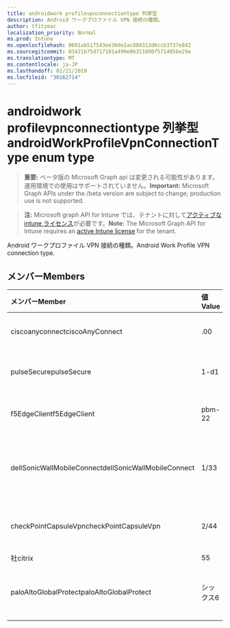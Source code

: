 ```yaml
---
title: androidwork profilevpnconnectiontype 列挙型
description: Android ワークプロファイル VPN 接続の種類。
author: tfitzmac
localization_priority: Normal
ms.prod: Intune
ms.openlocfilehash: 0601ab517543ee30de2ac884313d6ccb3737e842
ms.sourcegitcommit: 03421b75d717101a499e0b311890f5714056e29e
ms.translationtype: MT
ms.contentlocale: ja-JP
ms.lasthandoff: 02/21/2019
ms.locfileid: "30162714"
---
```

# <a name="androidworkprofilevpnconnectiontype-enum-type"></a><span data-ttu-id="0a669-103">androidwork profilevpnconnectiontype 列挙型</span><span class="sxs-lookup"><span data-stu-id="0a669-103">androidWorkProfileVpnConnectionType enum type</span></span>

> <span data-ttu-id="0a669-104">**重要:** ベータ版の Microsoft Graph api は変更される可能性があります。運用環境での使用はサポートされていません。</span><span class="sxs-lookup"><span data-stu-id="0a669-104">**Important:** Microsoft Graph APIs under the /beta version are subject to change; production use is not supported.</span></span>

> <span data-ttu-id="0a669-105">**注:** Microsoft graph API for Intune では、テナントに対して[アクティブな intune ライセンス](https://go.microsoft.com/fwlink/?linkid=839381)が必要です。</span><span class="sxs-lookup"><span data-stu-id="0a669-105">**Note:** The Microsoft Graph API for Intune requires an [active Intune license](https://go.microsoft.com/fwlink/?linkid=839381) for the tenant.</span></span>

<span data-ttu-id="0a669-106">Android ワークプロファイル VPN 接続の種類。</span><span class="sxs-lookup"><span data-stu-id="0a669-106">Android Work Profile VPN connection type.</span></span>

## <a name="members"></a><span data-ttu-id="0a669-107">メンバー</span><span class="sxs-lookup"><span data-stu-id="0a669-107">Members</span></span>
|<span data-ttu-id="0a669-108">メンバー</span><span class="sxs-lookup"><span data-stu-id="0a669-108">Member</span></span>|<span data-ttu-id="0a669-109">値</span><span class="sxs-lookup"><span data-stu-id="0a669-109">Value</span></span>|<span data-ttu-id="0a669-110">説明</span><span class="sxs-lookup"><span data-stu-id="0a669-110">Description</span></span>|
|:---|:---|:---|
|<span data-ttu-id="0a669-111">ciscoanyconnect</span><span class="sxs-lookup"><span data-stu-id="0a669-111">ciscoAnyConnect</span></span>|<span data-ttu-id="0a669-112">.0</span><span class="sxs-lookup"><span data-stu-id="0a669-112">0</span></span>|<span data-ttu-id="0a669-113">Cisco anyconnect。</span><span class="sxs-lookup"><span data-stu-id="0a669-113">Cisco AnyConnect.</span></span>|
|<span data-ttu-id="0a669-114">pulseSecure</span><span class="sxs-lookup"><span data-stu-id="0a669-114">pulseSecure</span></span>|<span data-ttu-id="0a669-115">1-d</span><span class="sxs-lookup"><span data-stu-id="0a669-115">1</span></span>|<span data-ttu-id="0a669-116">パルスがセキュリティで保護されています。</span><span class="sxs-lookup"><span data-stu-id="0a669-116">Pulse Secure.</span></span>|
|<span data-ttu-id="0a669-117">f5EdgeClient</span><span class="sxs-lookup"><span data-stu-id="0a669-117">f5EdgeClient</span></span>|<span data-ttu-id="0a669-118">pbm-2</span><span class="sxs-lookup"><span data-stu-id="0a669-118">2</span></span>|<span data-ttu-id="0a669-119">F5 キーを押したエッジクライアント。</span><span class="sxs-lookup"><span data-stu-id="0a669-119">F5 Edge Client.</span></span>|
|<span data-ttu-id="0a669-120">dellSonicWallMobileConnect</span><span class="sxs-lookup"><span data-stu-id="0a669-120">dellSonicWallMobileConnect</span></span>|<span data-ttu-id="0a669-121">1/3</span><span class="sxs-lookup"><span data-stu-id="0a669-121">3</span></span>|<span data-ttu-id="0a669-122">Dell SonicWALL モバイル接続。</span><span class="sxs-lookup"><span data-stu-id="0a669-122">Dell SonicWALL Mobile Connection.</span></span>|
|<span data-ttu-id="0a669-123">checkPointCapsuleVpn</span><span class="sxs-lookup"><span data-stu-id="0a669-123">checkPointCapsuleVpn</span></span>|<span data-ttu-id="0a669-124">2/4</span><span class="sxs-lookup"><span data-stu-id="0a669-124">4</span></span>|<span data-ttu-id="0a669-125">[カプセル接続] VPN をチェックします。</span><span class="sxs-lookup"><span data-stu-id="0a669-125">Check Point Capsule VPN.</span></span>|
|<span data-ttu-id="0a669-126">社</span><span class="sxs-lookup"><span data-stu-id="0a669-126">citrix</span></span>|<span data-ttu-id="0a669-127">5</span><span class="sxs-lookup"><span data-stu-id="0a669-127">5</span></span>|<span data-ttu-id="0a669-128">社</span><span class="sxs-lookup"><span data-stu-id="0a669-128">Citrix</span></span>|
|<span data-ttu-id="0a669-129">paloAltoGlobalProtect</span><span class="sxs-lookup"><span data-stu-id="0a669-129">paloAltoGlobalProtect</span></span>|<span data-ttu-id="0a669-130">シックス</span><span class="sxs-lookup"><span data-stu-id="0a669-130">6</span></span>|<span data-ttu-id="0a669-131">Palo Alto Networks globalprotect。</span><span class="sxs-lookup"><span data-stu-id="0a669-131">Palo Alto Networks GlobalProtect.</span></span>|




